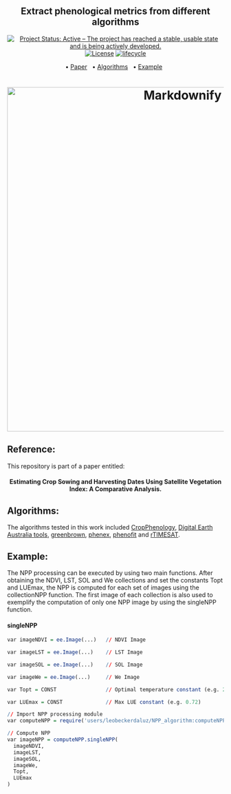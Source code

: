 <h2 align="center">
  Extract phenological metrics from different algorithms
</h2>

<p align="center">
<a href="https://www.repostatus.org/#active"><img src="https://www.repostatus.org/badges/latest/active.svg" alt="Project Status: Active – The project has reached a stable, usable
state and is being actively
developed."></a>
<a href="https://github.com/grazirodigheri/get-phenometrics/blob/main/LICENSE"><img src="https://img.shields.io/badge/license-MIT-green" alt="License"></a>
<a href="https://www.tidyverse.org/lifecycle/#maturing"><img src="https://img.shields.io/badge/lifecycle-maturing-blue.svg" alt="lifecycle"></a>
<br>
</p>


<p align="center">  
  • <a href="#paper">Paper</a> &nbsp;
  • <a href="#algorithms">Algorithms</a> &nbsp;
  • <a href="#example">Example</a> &nbsp;
</p>


<h1 align="center">
  <a><img src="imgimg.png" alt="Markdownify" width="800"></a>
</h1>

## Reference:

This repository is part of a paper entitled: 

<h4 align="center">Estimating Crop Sowing and Harvesting Dates Using Satellite Vegetation Index: A Comparative Analysis.</h4>


## Algorithms:

The algorithms tested in this work included [CropPhenology](https://github.com/SofanitAraya/CropPhenology), [Digital Earth Australia tools](https://docs.dea.ga.gov.au/notebooks/Tools/gen/dea_tools.temporal.html#dea_tools.temporal.xr_phenology), [greenbrown](https://greenbrown.r-forge.r-project.org/install.php), [phenex](https://CRAN.R-project.org/package=phenex), [phenofit](https://github.com/eco-hydro/phenofit) and [rTIMESAT](https://github.com/eco-hydro/rTIMESAT).




## Example:

The NPP processing can be executed by using two main functions. After obtaining the NDVI, LST, SOL and We collections and set the constants Topt and LUEmax, the NPP is computed for each set of images using the collectionNPP function. The first image of each collection is also used to exemplify the computation of only one NPP image by using the singleNPP function.

#### singleNPP

``` r
var imageNDVI = ee.Image(...)   // NDVI Image

var imageLST = ee.Image(...)    // LST Image

var imageSOL = ee.Image(...)    // SOL Image

var imageWe = ee.Image(...)     // We Image

var Topt = CONST                // Optimal temperature constant (e.g. 21.66)

var LUEmax = CONST              // Max LUE constant (e.g. 0.72)

// Import NPP processing module
var computeNPP = require('users/leobeckerdaluz/NPP_algorithm:computeNPP')

// Compute NPP
var imageNPP = computeNPP.singleNPP(
  imageNDVI, 
  imageLST, 
  imageSOL, 
  imageWe, 
  Topt, 
  LUEmax
)
```